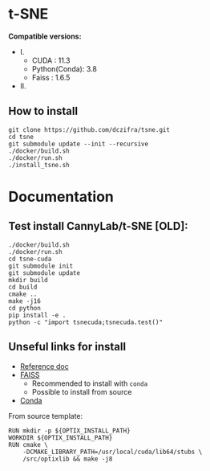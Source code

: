 # t-SNE

**Compatible versions:**
* I.
    * CUDA         : 11.3
    * Python(Conda): 3.8
    * Faiss        : 1.6.5
* II.

## How to install
```
git clone https://github.com/dczifra/tsne.git
cd tsne
git submodule update --init --recursive
./docker/build.sh
./docker/run.sh
./install_tsne.sh
```



# Documentation

## Test install CannyLab/t-SNE [OLD]:
```
./docker/build.sh
./docker/run.sh
cd tsne-cuda
git submodule init
git submodule update
mkdir build
cd build
cmake ..
make -j16
cd python
pip install -e .
python -c "import tsnecuda;tsnecuda.test()"
```


## Unseful links for install
* [Reference doc](https://github.com/CannyLab/tsne-cuda/blob/main/INSTALL.md)
* [FAISS](https://github.com/facebookresearch/faiss/blob/main/INSTALL.md)
    * Recommended to install with `conda`
    * Possible to install from source
* [Conda](https://mjtdev.medium.com/how-to-conda-miniconda-anaconda-in-docker-in-2022-5579cafc44fd)

From source template:
```
RUN mkdir -p ${OPTIX_INSTALL_PATH}
WORKDIR ${OPTIX_INSTALL_PATH}
RUN cmake \
    -DCMAKE_LIBRARY_PATH=/usr/local/cuda/lib64/stubs \
    /src/optixlib && make -j8
```